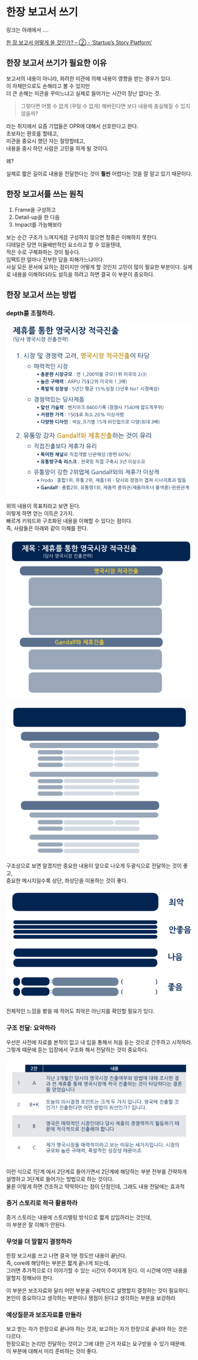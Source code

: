 # 한장 보고서 쓰기

링크는 아래에서 ….    

[한 장 보고서 어떻게 쓸 것인가? – ② - ‘Startup’s Story Platform’](http://platum.kr/archives/58795)

## 한장 보고서 쓰기가 필요한 이유

보고서의 내용이 아니라, 화려한 미관에 의해 내용이 영향을 받는 경우가 있다.  
이 자체만으로도 손해라고 볼 수 있지만  
더 큰 손해는 미관을 꾸미느냐고 실제로 들어가는 시간이 장난 없다는 것.

> 그렇다면 어쩔 수 없게 (꾸밀 수 없게) 해버린다면 보다 내용에 충실해질 수 있지 않을까?    

라는 취지에서 요즘 기업들은 OPR에 대해서 선호한다고 한다.  
초보자는 환호를 할테고,  
미관을 중요시 했던 자는 절망할테고,  
내용을 중시 하던 사람은 고민을 하게 될 것이다.  

왜?  

실제로 짧은 길이로 내용을 전달한다는 것이 **훨씬** 어렵다는 것을 잘 알고 있기 때문이다.

## 한장 보고서를 쓰는 원칙

1. Frame을 구성하고
2. Detail-up을 한 다음
3. Impact를 가늠해보라

보는 순간 구조가 느껴지게끔 구성하지 않으면 청중은 이해하지 못한다.  
디테일은 당연 이율배반적인 요소라고 할 수 있을텐데,  
적은 수로 구체화하는 것이 필수다.  
임팩트란 얼마나 진부한 답을 피해가느냐이다.   
사실 모든 문서에 요하는 점이지만 어떻게 할 것인지 고민이 많이 필요한 부분이다.
실제로 내용을 이해하더라도 설득을 하려고 하면 결국 이 부분이 중요하다.


## 한장 보고서 쓰는 방법

### depth를 조절하라.

![](/assets/2016-01-10-one_page_report/96861A4F-AFC3-4C4C-B592-80993862BA92.png)

위의 내용이 목표치라고 보면 된다.  
이렇게 하면 얻는 이득은 2가지.  
빠르게 키워드와 구조화된 내용을 이해할 수 있다는 점이다.  
즉, 사람들은 아래와 같이 이해를 한다.  

![](/assets/2016-01-10-one_page_report/F51FDF0F-842B-4C20-9980-65C5E8EE6823.png)

![](/assets/2016-01-10-one_page_report/7A165762-F185-4C89-BF1B-E1E3492BDBFC.png)

구조상으로 보면 알겠지만 중요한 내용이 앞으로 나오게 두괄식으로 전달하는 것이 좋고,  
중요한 메시지일수록 상단, 좌상단을 이용하는 것이 좋다. 

![](/assets/2016-01-10-one_page_report/A21F2078-0EFA-4A34-BFEF-E12BBE74CC1E.png)

전체적인 느낌을 봤을 때 적어도 최악은 아닌지를 확인할 필요가 있다.


### 구조 전달: 요약하라

우선은 사전에 자료를 본적이 없고 내 입을 통해서 처음 듣는 것으로 간주하고 시작하라.  
그렇게 때문에 듣는 입장에서 구조화 해서 전달하는 것이 중요하다.

![](/assets/2016-01-10-one_page_report/00CDB123-48AC-4D61-B586-CA982A69D273.png)

이런 식으로 1단계 에서 2단계로 들어가면서 2단계에 해당하는 부분 전부를 간략하게  
설명하고 3단계로 들어가는 방법으로 하는 것이다.  
물론 이렇게 하면 건조하고 딱딱하다는 점이 단점인데, 그래도 내용 전달에는 효과적


### 증거 스토리로 적극 활용하라

증거 스토리는 내용에 스토리텔링 방식으로 짧게 삽입하라는 것인데,  
이 부분은 잘 이해가 안된다.


### 무엇을 더 말할지 결정하라

한장 보고서를 쓰고 나면 결국 1분 정도만 내용이 끝난다.   
즉, core에 해당하는 부분은 짧게 끝나게 되는데,  
그러면 추가적으로 더 이야기할 수 있는 시간이 주어지게 된다.
이 시간에 어떤 내용을 말할지 정해놔야 한다.  

이 부분은 보조자료와 달리 어떤 부분을 구체적으로 설명할지 결정하는 것이 필요하다.  
본인이 중요하다고 생각하는 부분이나 쟁점이 된다고 생각하는 부분을 보강하라


### 예상질문과 보조자료를 만들라

보고 받는 자가 한장으로 끝나야 하는 것과, 보고하는 자가 한장으로 끝내야 하는 것은 다르다.   
한장으로는 논리만 전달하는 것이고 그에 대한 근거 자료는 요구받을 수 있기 때문에.  
이 부분에 대해서 미리 준비하는 것이 좋다.